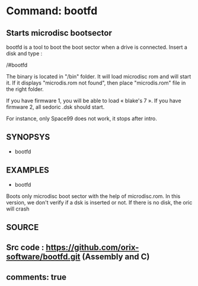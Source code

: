 # Command: bootfd

## Starts microdisc bootsector

bootfd is a tool to boot the boot sector when a drive is connected.
Insert a disk and type :

/#bootfd

The binary is located in "/bin" folder. It will load microdisc rom and
will start it. If it displays "microdis.rom not found",
then place "microdis.rom" file in the right folder.

If you have firmware 1, you will be able to load « blake's 7 ». If you
have firmware 2, all sedoric .dsk should start.

For instance, only Space99 does not work, it stops after intro.

## SYNOPSYS
+ bootfd

## EXAMPLES
+ bootfd

Boots only microdisc boot sector with the help of microdisc.rom. In this version, we don't verify if a dsk is inserted or not. If there is no disk, the oric will crash

## SOURCE
Src code : https://github.com/orix-software/bootfd.git (Assembly and C)
---
comments: true
---

